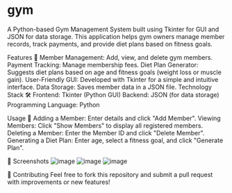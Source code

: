 # gym
A Python-based Gym Management System built using Tkinter for GUI and JSON for data storage. This application helps gym owners manage member records, track payments, and provide diet plans based on fitness goals.

Features 🚀
Member Management: Add, view, and delete gym members.
Payment Tracking: Manage membership fees.
Diet Plan Generator: Suggests diet plans based on age and fitness goals (weight loss or muscle gain).
User-Friendly GUI: Developed with Tkinter for a simple and intuitive interface.
Data Storage: Saves member data in a JSON file.
Technology Stack 🛠️
Frontend: Tkinter (Python GUI)
Backend: JSON (for data storage)
Programming Language: Python

Usage 📝
Adding a Member: Enter details and click "Add Member".
Viewing Members: Click "Show Members" to display all registered members.
Deleting a Member: Enter the Member ID and click "Delete Member".
Generating a Diet Plan: Enter age, select a fitness goal, and click "Generate Plan".

📸 Screenshots
![image](https://github.com/user-attachments/assets/a2a49d9c-86d7-4425-958c-903c33713c10)
![image](https://github.com/user-attachments/assets/54c39690-8125-4c74-8f05-9ce7f67c3301)
![image](https://github.com/user-attachments/assets/7a9a0a48-d5a9-4e87-845f-6b0f6d0ee656)


🤝 Contributing
Feel free to fork this repository and submit a pull request with improvements or new features!
